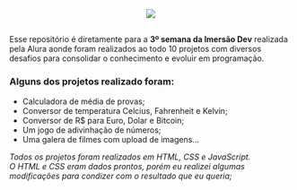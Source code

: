 <div align="center">
<img src="https://www.alura.com.br/assets/img/imersoes/dev-2021/logo-imersao-mentalista.svg">
</div>

##

Esse repositório é diretamente para a **3º semana da Imersão Dev** realizada pela Alura aonde foram realizados ao todo 10 projetos com diversos desafios para consolidar o conhecimento e evoluir em programação.<br>
### Alguns dos projetos realizado foram: 
- Calculadora de média de provas;
- Conversor de temperatura Celcius, Fahrenheit e Kelvin;
- Conversor de R$ para Euro, Dolar e Bitcoin;
- Um jogo de adivinhação de números;
- Uma galera de filmes com upload de imagens...

_Todos os projetos foram realizados em HTML, CSS e JavaScript. <br>
O HTML e CSS eram dados prontos, porém eu realizei algumas modificações para condizer com o resultado que eu queria;_
